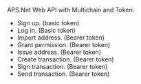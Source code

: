 APS.Net Web API with Multichain and Token:
-	Sign up. (basic token)
-	Log in. (Basic token)
-	Import address. (Bearer token)
-	Grant permission. (Bearer token)
-	Issue address. (Bearer token)
-	Create transaction. (Bearer token)
-	Sign transaction. (Bearer token)
-	Send transaction. (Bearer token)
